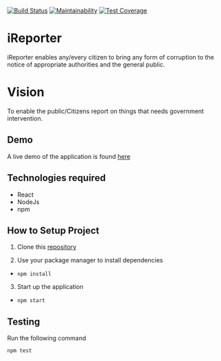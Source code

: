 [![Build Status](https://travis-ci.com/3Nakajugo/ireporter-react.svg?branch=ch-setup-project-166799524)](https://travis-ci.com/3Nakajugo/ireporter-react)
[![Maintainability](https://api.codeclimate.com/v1/badges/783c0b117a965f15ef04/maintainability)](https://codeclimate.com/github/3Nakajugo/ireporter-react/maintainability)
[![Test Coverage](https://api.codeclimate.com/v1/badges/783c0b117a965f15ef04/test_coverage)](https://codeclimate.com/github/3Nakajugo/ireporter-react/test_coverage)

# iReporter
iReporter enables any/every citizen to bring any form of corruption to the notice of appropriate authorities and the general public.

# Vision
To enable the public/Citizens report on things that needs government intervention.

## Demo

A live demo of the application is found [here](https://ireporter-r.herokuapp.com/)

## Technologies required

- React
- NodeJs
- npm 

## How to Setup Project

1. Clone this [repository](https://github.com/3Nakajugo/ireporter-react.git)

2. Use your package manager to install dependencies
- `npm install`

3. Start up the application
- `npm start`


## Testing

Run the following command

`npm test`
